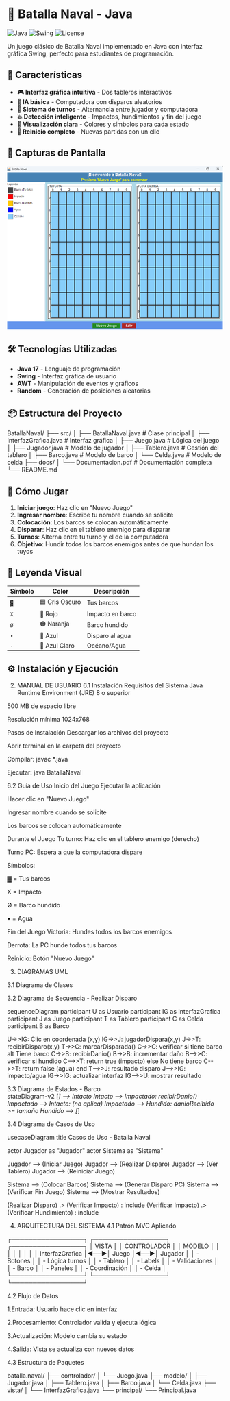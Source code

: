 # 🎯 Batalla Naval - Java

![Java](https://img.shields.io/badge/Java-17-blue)
![Swing](https://img.shields.io/badge/GUI-Swing-orange)
![License](https://img.shields.io/badge/License-MIT-green)

Un juego clásico de Batalla Naval implementado en Java con interfaz gráfica Swing, perfecto para estudiantes de programación.

## 🚀 Características

- **🎮 Interfaz gráfica intuitiva** - Dos tableros interactivos
- **🤖 IA básica** - Computadora con disparos aleatorios
- **🎯 Sistema de turnos** - Alternancia entre jugador y computadora
- **💥 Detección inteligente** - Impactos, hundimientos y fin del juego
- **🎨 Visualización clara** - Colores y símbolos para cada estado
- **🔄 Reinicio completo** - Nuevas partidas con un clic

## 📸 Capturas de Pantalla

![alt text](image.png)


## 🛠️ Tecnologías Utilizadas

- **Java 17** - Lenguaje de programación
- **Swing** - Interfaz gráfica de usuario
- **AWT** - Manipulación de eventos y gráficos
- **Random** - Generación de posiciones aleatorias

## 📦 Estructura del Proyecto
BatallaNaval/
├── src/
│ ├── BatallaNaval.java # Clase principal
│ ├── InterfazGrafica.java # Interfaz gráfica
│ ├── Juego.java # Lógica del juego
│ ├── Jugador.java # Modelo de jugador
│ ├── Tablero.java # Gestión del tablero
│ ├── Barco.java # Modelo de barco
│ └── Celda.java # Modelo de celda
├── docs/
│ └── Documentacion.pdf # Documentación completa
└── README.md


## 🎯 Cómo Jugar

1. **Iniciar juego**: Haz clic en "Nuevo Juego"
2. **Ingresar nombre**: Escribe tu nombre cuando se solicite
3. **Colocación**: Los barcos se colocan automáticamente
4. **Disparar**: Haz clic en el tablero enemigo para disparar
5. **Turnos**: Alterna entre tu turno y el de la computadora
6. **Objetivo**: Hundir todos los barcos enemigos antes de que hundan los tuyos

## 🎨 Leyenda Visual

| Símbolo | Color | Descripción |
|---------|-------|-------------|
| `▓`     | 🟦 Gris Oscuro | Tus barcos |
| `X`     | 🔴 Rojo | Impacto en barco |
| `Ø`     | 🟠 Naranja | Barco hundido |
| `•`     | 🔵 Azul | Disparo al agua |
| `·`     | 🔵 Azul Claro | Océano/Agua |

## ⚙️ Instalación y Ejecución

2. MANUAL DE USUARIO
6.1 Instalación
Requisitos del Sistema
Java Runtime Environment (JRE) 8 o superior

500 MB de espacio libre

Resolución mínima 1024x768

Pasos de Instalación
Descargar los archivos del proyecto

Abrir terminal en la carpeta del proyecto

Compilar: javac *.java

Ejecutar: java BatallaNaval

6.2 Guía de Uso
Inicio del Juego
Ejecutar la aplicación

Hacer clic en "Nuevo Juego"

Ingresar nombre cuando se solicite

Los barcos se colocan automáticamente

Durante el Juego
Tu turno: Haz clic en el tablero enemigo (derecho)

Turno PC: Espera a que la computadora dispare

Símbolos:

▓ = Tus barcos

X = Impacto

Ø = Barco hundido

• = Agua

Fin del Juego
Victoria: Hundes todos los barcos enemigos

Derrota: La PC hunde todos tus barcos

Reinicio: Botón "Nuevo Juego"

3. DIAGRAMAS UML

3.1 Diagrama de Clases


3.2 Diagrama de Secuencia - Realizar Disparo

sequenceDiagram
    participant U as Usuario
    participant IG as InterfazGrafica
    participant J as Juego
    participant T as Tablero
    participant C as Celda
    participant B as Barco
    
 U->>IG: Clic en coordenada (x,y)
    IG->>J: jugadorDispara(x,y)
    J->>T: recibirDisparo(x,y)
    T->>C: marcarDisparada()
    C->>C: verificar si tiene barco
    alt Tiene barco
        C->>B: recibirDanio()
        B->>B: incrementar daño
        B-->>C: verificar si hundido
        C-->>T: return true (impacto)
    else No tiene barco
        C-->>T: return false (agua)
    end
    T-->>J: resultado disparo
    J-->>IG: impacto/agua
    IG->>IG: actualizar interfaz
    IG-->>U: mostrar resultado

3.3 Diagrama de Estados - Barco    
    stateDiagram-v2
    [*] --> Intacto
    Intacto --> Impactado: recibirDanio()
    Impactado --> Intacto: (no aplica)
    Impactado --> Hundido: danioRecibido >= tamaño
    Hundido --> [*]


3.4 Diagrama de Casos de Uso

usecaseDiagram
    title Casos de Uso - Batalla Naval
    
actor Jugador as "Jugador"
    actor Sistema as "Sistema"
    
Jugador --> (Iniciar Juego)
    Jugador --> (Realizar Disparo)
    Jugador --> (Ver Tablero)
    Jugador --> (Reiniciar Juego)
    
 Sistema --> (Colocar Barcos)
    Sistema --> (Generar Disparo PC)
    Sistema --> (Verificar Fin Juego)
    Sistema --> (Mostrar Resultados)
    
(Realizar Disparo) .> (Verificar Impacto) : include
    (Verificar Impacto) .> (Verificar Hundimiento) : include

4. ARQUITECTURA DEL SISTEMA
4.1 Patrón MVC Aplicado

┌─────────────────┐    ┌─────────────────┐    ┌─────────────────┐
│      VISTA      │    │   CONTROLADOR   │    │     MODELO      │
│                 │    │                 │    │                 │
│ InterfazGrafica │◄──►│     Juego       │◄──►│ Jugador         │
│ - Botones       │    │ - Lógica turnos │    │ - Tablero       │
│ - Labels        │    │ - Validaciones  │    │ - Barco         │
│ - Paneles       │    │ - Coordinación  │    │ - Celda         │
└─────────────────┘    └─────────────────┘    └─────────────────┘

4.2 Flujo de Datos

1.Entrada: Usuario hace clic en interfaz

2.Procesamiento: Controlador valida y ejecuta lógica

3.Actualización: Modelo cambia su estado

4.Salida: Vista se actualiza con nuevos datos

4.3 Estructura de Paquetes

batalla.naval/
├── controlador/
│   └── Juego.java
├── modelo/
│   ├── Jugador.java
│   ├── Tablero.java
│   ├── Barco.java
│   └── Celda.java
├── vista/
│   └── InterfazGrafica.java
└── principal/
    └── Principal.java
